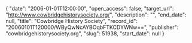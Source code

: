 {
  "date": "2006-01-01T12:00:00", 
  "open_access": false, 
  "target_url": "http://www.cowbridgehistorysociety.org/", 
  "description": "", 
  "end_date": null, 
  "title": "Cowbridge History Society", 
  "record_id": "20060101T120000/WByQwNcAYBOqbFTKCDYWNw==", 
  "publisher": "cowbridgehistorysociety.org", 
  "slug": 51938, 
  "start_date": null
}

